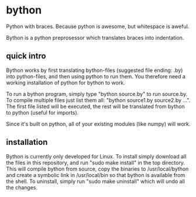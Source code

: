 # bython
Python with braces. Because python is awesome, but whitespace is aweful.

Bython is a python preprosessor which translates braces into indentation.

## quick intro
Bython works by first translating bython-files (suggested file ending: .by) into python-files, and then using python to run them. You therefore need a working installation of python for bython to work.

To run a bython program, simply type "bython source.by" to run source.by. To compile multiple files just list them all: "bython source1.by source2.by ...". The first file listed will be executed, the rest will be translated from bython to python (useful for imports). 

Since it's built on python, all of your existing modules (like numpy) will work.


## installation
Bython is currently only developed for Linux. To install simply download all the files in this repository, and run "sudo make install" in the top directory. This will compile bython from source, copy the binaries to /usr/local/bython and create a symbolic link in /usr/local/bin so that bython is available from the shell. To uninstall, simply run "sudo make uninstall" which will undo all the changes.
